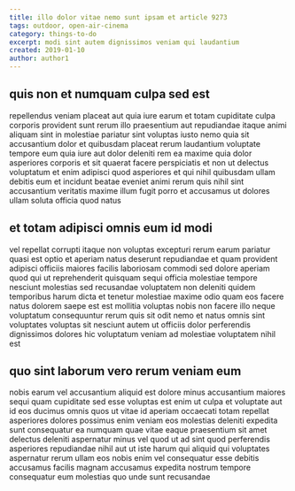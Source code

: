 ```yaml
---
title: illo dolor vitae nemo sunt ipsam et article 9273
tags: outdoor, open-air-cinema
category: things-to-do
excerpt: modi sint autem dignissimos veniam qui laudantium
created: 2019-01-10
author: author1
---
```


## quis non et numquam culpa sed est

repellendus veniam placeat aut quia iure earum et totam cupiditate culpa corporis provident sunt rerum illo praesentium aut repudiandae itaque animi aliquam sint in molestiae pariatur sint voluptas iusto nemo quia sit accusantium dolor et quibusdam placeat rerum laudantium voluptate tempore eum quia iure aut dolor deleniti rem ea maxime quia dolor asperiores corporis et sit quaerat facere perspiciatis et non ut delectus voluptatum et enim adipisci quod asperiores et qui nihil quibusdam ullam debitis eum et incidunt beatae eveniet animi rerum quis nihil sint accusantium veritatis maxime illum fugit porro et accusamus ut dolores ullam soluta officia quod natus

## et totam adipisci omnis eum id modi

vel repellat corrupti itaque non voluptas excepturi rerum earum pariatur quasi est optio et aperiam natus deserunt repudiandae et quam provident adipisci officiis maiores facilis laboriosam commodi sed dolore aperiam quod qui ut reprehenderit quisquam sequi officia molestiae tempore nesciunt molestias sed recusandae voluptatem non deleniti quidem temporibus harum dicta et tenetur molestiae maxime odio quam eos facere natus dolorem saepe est est mollitia voluptas nobis non facere illo neque voluptatum consequuntur rerum quis sit odit nemo et natus omnis sint voluptates voluptas sit nesciunt autem ut officiis dolor perferendis dignissimos dolores hic voluptatum veniam ad molestiae voluptatem nihil est

## quo sint laborum vero rerum veniam eum

nobis earum vel accusantium aliquid est dolore minus accusantium maiores sequi quam cupiditate sed esse voluptas est enim ut culpa et voluptate aut id eos ducimus omnis quos ut vitae id aperiam occaecati totam repellat asperiores dolores possimus enim veniam eos molestias deleniti expedita sunt consequatur ea numquam quae vitae eaque praesentium sit amet delectus deleniti aspernatur minus vel quod ut ad sint quod perferendis asperiores repudiandae nihil aut ut iste harum qui aliquid qui voluptates aspernatur rerum ullam eos nobis enim vel consequatur esse debitis accusamus facilis magnam accusamus expedita nostrum tempore consequatur eum molestias quo unde sunt recusandae
